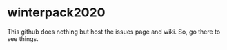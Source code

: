 # winterpack2020

This github does nothing but host the issues page and wiki. So, go there to see things.
